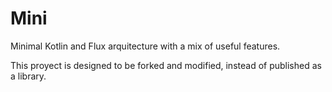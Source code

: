 # Mini
Minimal Kotlin and Flux arquitecture with a mix of useful features.

This proyect is designed to be forked and modified, instead of published as a library.
